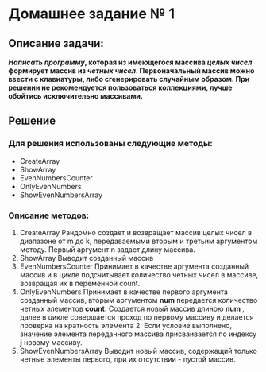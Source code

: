 # Домашнее задание № 1
## Описание задачи:
**_Написать программу_, которая из имеющегося массива _целых чисел_ формирует массив из _четных чисел_. Первоначальный массив можно ввести с клавиатуры, либо сгенерировать случайным образом. При решении не рекомендуется пользоваться коллекциями, лучше обойтись исключительно массивами.**
## Решение
### Для решения использованы следующие методы:
* CreateArray
* ShowArray
* EvenNumbersCounter
* OnlyEvenNumbers
* ShowEvenNumbersArray
### Описание методов:
1. CreateArray
Рандомно создает и возвращает массив целых чисел в диапазоне от m до k, передаваемыми вторым и третьим аргументом методу. Первый аргумент n задает длину массива.
2. ShowArray
Выводит созданный массив
3. EvenNumbersCounter
Принимает в качестве аргумента созданный массив и в цикле подсчитывает количество четных чисел в массиве, возвращая их в  переменной count.
4. OnlyEvenNumbers
Принимает в качестве первого аргумента созданный массив, вторым аргументом __num__ передается количество четных элементов __count__. Создается новый массив длиною __num__ , далее в цикле совершается проход по первому массиву и делается проверка на кратность элемента 2. Если условие выполнено, значение элемента переданного массива присваивается по индексу **j** новому массиву.
5. ShowEvenNumbersArray
Выводит новый массив, содержащий только четные элементы первого, при их отсутствии - пустой массив.
